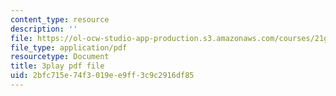 ```yaml
---
content_type: resource
description: ''
file: https://ol-ocw-studio-app-production.s3.amazonaws.com/courses/21g-101-chinese-i-regular-fall-2014/2bfc715e74f3019ee9ff3c9c2916df85_uskl5IFNM64.pdf
file_type: application/pdf
resourcetype: Document
title: 3play pdf file
uid: 2bfc715e-74f3-019e-e9ff-3c9c2916df85
---
```

